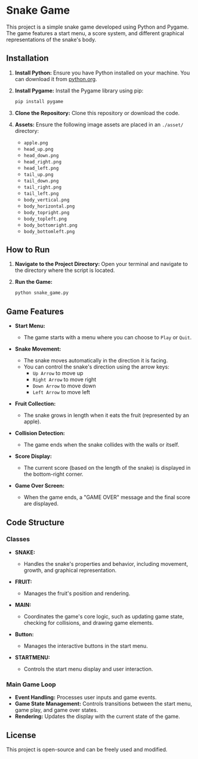 # Snake Game

This project is a simple snake game developed using Python and Pygame. The game features a start menu, a score system, and different graphical representations of the snake's body.

## Installation

1. **Install Python:** Ensure you have Python installed on your machine. You can download it from [python.org](https://www.python.org/).

2. **Install Pygame:** Install the Pygame library using pip:
   ```bash
   pip install pygame
   ```

3. **Clone the Repository:** Clone this repository or download the code.

4. **Assets:** Ensure the following image assets are placed in an `./asset/` directory:
   - `apple.png`
   - `head_up.png`
   - `head_down.png`
   - `head_right.png`
   - `head_left.png`
   - `tail_up.png`
   - `tail_down.png`
   - `tail_right.png`
   - `tail_left.png`
   - `body_vertical.png`
   - `body_horizontal.png`
   - `body_topright.png`
   - `body_topleft.png`
   - `body_bottomright.png`
   - `body_bottomleft.png`

## How to Run

1. **Navigate to the Project Directory:** Open your terminal and navigate to the directory where the script is located.

2. **Run the Game:**
   ```bash
   python snake_game.py
   ```

## Game Features

- **Start Menu:**
  - The game starts with a menu where you can choose to `Play` or `Quit`.

- **Snake Movement:**
  - The snake moves automatically in the direction it is facing.
  - You can control the snake's direction using the arrow keys:
    - `Up Arrow` to move up
    - `Right Arrow` to move right
    - `Down Arrow` to move down
    - `Left Arrow` to move left

- **Fruit Collection:**
  - The snake grows in length when it eats the fruit (represented by an apple).

- **Collision Detection:**
  - The game ends when the snake collides with the walls or itself.

- **Score Display:**
  - The current score (based on the length of the snake) is displayed in the bottom-right corner.

- **Game Over Screen:**
  - When the game ends, a "GAME OVER" message and the final score are displayed.

## Code Structure

### Classes

- **SNAKE:**
  - Handles the snake's properties and behavior, including movement, growth, and graphical representation.

- **FRUIT:**
  - Manages the fruit's position and rendering.

- **MAIN:**
  - Coordinates the game's core logic, such as updating game state, checking for collisions, and drawing game elements.

- **Button:**
  - Manages the interactive buttons in the start menu.

- **STARTMENU:**
  - Controls the start menu display and user interaction.

### Main Game Loop

- **Event Handling:** Processes user inputs and game events.
- **Game State Management:** Controls transitions between the start menu, game play, and game over states.
- **Rendering:** Updates the display with the current state of the game.

## License

This project is open-source and can be freely used and modified.
